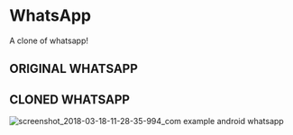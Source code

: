 # WhatsApp
A clone of whatsapp!

## ORIGINAL WHATSAPP


## CLONED WHATSAPP
![screenshot_2018-03-18-11-28-35-994_com example android whatsapp](https://user-images.githubusercontent.com/33070301/37564388-03e808aa-2abb-11e8-9255-3e1c7899c253.png)
